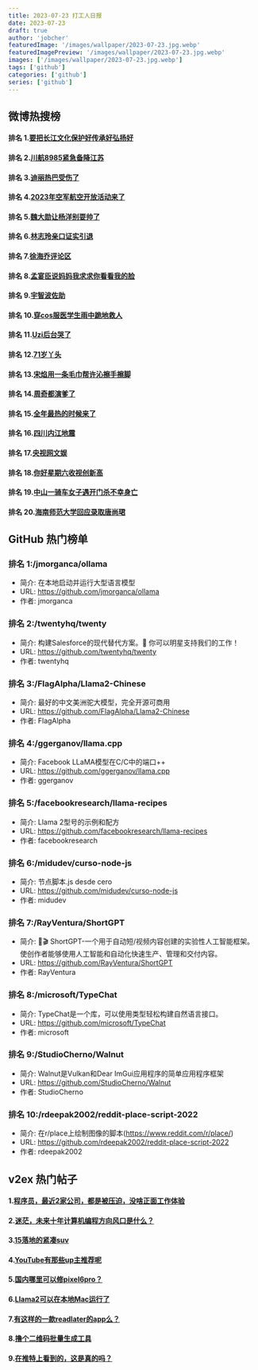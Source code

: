 ```yaml
---
title: 2023-07-23 打工人日报
date: 2023-07-23
draft: true
author: 'jobcher'
featuredImage: '/images/wallpaper/2023-07-23.jpg.webp'
featuredImagePreview: '/images/wallpaper/2023-07-23.jpg.webp'
images: ['/images/wallpaper/2023-07-23.jpg.webp']
tags: ['github']
categories: ['github']
series: ['github']
---
```


## 微博热搜榜

#### 排名 1.[要把长江文化保护好传承好弘扬好](https://s.weibo.com/weibo?q=要把长江文化保护好传承好弘扬好)
#### 排名 2.[川航8985紧急备降江苏](https://s.weibo.com/weibo?q=川航8985紧急备降江苏)
#### 排名 3.[迪丽热巴受伤了](https://s.weibo.com/weibo?q=迪丽热巴受伤了)
#### 排名 4.[2023年空军航空开放活动来了](https://s.weibo.com/weibo?q=2023年空军航空开放活动来了)
#### 排名 5.[魏大勋让杨洋别耍帅了](https://s.weibo.com/weibo?q=魏大勋让杨洋别耍帅了)
#### 排名 6.[林志玲亲口证实引退](https://s.weibo.com/weibo?q=林志玲亲口证实引退)
#### 排名 7.[徐海乔评论区](https://s.weibo.com/weibo?q=徐海乔评论区)
#### 排名 8.[孟宴臣说妈妈我求求你看看我的脸](https://s.weibo.com/weibo?q=孟宴臣说妈妈我求求你看看我的脸)
#### 排名 9.[宇智波佐助](https://s.weibo.com/weibo?q=宇智波佐助)
#### 排名 10.[穿cos服医学生雨中跪地救人](https://s.weibo.com/weibo?q=穿cos服医学生雨中跪地救人)
#### 排名 11.[Uzi后台哭了](https://s.weibo.com/weibo?q=Uzi后台哭了)
#### 排名 12.[71岁丫头](https://s.weibo.com/weibo?q=71岁丫头)
#### 排名 13.[宋焰用一条毛巾帮许沁擦手擦脚](https://s.weibo.com/weibo?q=宋焰用一条毛巾帮许沁擦手擦脚)
#### 排名 14.[周奇都演爹了](https://s.weibo.com/weibo?q=周奇都演爹了)
#### 排名 15.[全年最热的时候来了](https://s.weibo.com/weibo?q=全年最热的时候来了)
#### 排名 16.[四川内江地震](https://s.weibo.com/weibo?q=四川内江地震)
#### 排名 17.[央视网文娱](https://s.weibo.com/weibo?q=央视网文娱)
#### 排名 18.[你好星期六收视创新高](https://s.weibo.com/weibo?q=你好星期六收视创新高)
#### 排名 19.[中山一骑车女子遇开门杀不幸身亡](https://s.weibo.com/weibo?q=中山一骑车女子遇开门杀不幸身亡)
#### 排名 20.[海南师范大学回应录取唐尚珺](https://s.weibo.com/weibo?q=海南师范大学回应录取唐尚珺)
## GitHub 热门榜单

### 排名 1:/jmorganca/ollama
- 简介: 在本地启动并运行大型语言模型
- URL: https://github.com/jmorganca/ollama
- 作者: jmorganca 

### 排名 2:/twentyhq/twenty
- 简介: 构建Salesforce的现代替代方案。🌟 你可以明星支持我们的工作！
- URL: https://github.com/twentyhq/twenty
- 作者: twentyhq 

### 排名 3:/FlagAlpha/Llama2-Chinese
- 简介: 最好的中文美洲驼大模型，完全开源可商用
- URL: https://github.com/FlagAlpha/Llama2-Chinese
- 作者: FlagAlpha 

### 排名 4:/ggerganov/llama.cpp
- 简介: Facebook LLaMA模型在C/C中的端口++
- URL: https://github.com/ggerganov/llama.cpp
- 作者: ggerganov 

### 排名 5:/facebookresearch/llama-recipes
- 简介: Llama 2型号的示例和配方
- URL: https://github.com/facebookresearch/llama-recipes
- 作者: facebookresearch 

### 排名 6:/midudev/curso-node-js
- 简介: 节点脚本.js desde cero
- URL: https://github.com/midudev/curso-node-js
- 作者: midudev 

### 排名 7:/RayVentura/ShortGPT
- 简介: 🚀🎬 ShortGPT-一个用于自动短/视频内容创建的实验性人工智能框架。使创作者能够使用人工智能和自动化快速生产、管理和交付内容。
- URL: https://github.com/RayVentura/ShortGPT
- 作者: RayVentura 

### 排名 8:/microsoft/TypeChat
- 简介: TypeChat是一个库，可以使用类型轻松构建自然语言接口。
- URL: https://github.com/microsoft/TypeChat
- 作者: microsoft 

### 排名 9:/StudioCherno/Walnut
- 简介: Walnut是Vulkan和Dear ImGui应用程序的简单应用程序框架
- URL: https://github.com/StudioCherno/Walnut
- 作者: StudioCherno 

### 排名 10:/rdeepak2002/reddit-place-script-2022
- 简介: 在r/place上绘制图像的脚本(https://www.reddit.com/r/place/)
- URL: https://github.com/rdeepak2002/reddit-place-script-2022
- 作者: rdeepak2002 

## v2ex 热门帖子

#### 1.[程序员，最近2家公司，都是被压迫，没啥正面工作体验](https://www.v2ex.com/t/958924#reply8)
#### 2.[迷茫，未来十年计算机编程方向风口是什么？](https://www.v2ex.com/t/958923#reply6)
#### 3.[15落地的紧凑suv](https://www.v2ex.com/t/958922#reply4)
#### 4.[YouTube有那些up主推荐呢](https://www.v2ex.com/t/958926#reply2)
#### 5.[国内哪里可以修pixel6pro？](https://www.v2ex.com/t/958928#reply2)
#### 6.[Llama2可以在本地Mac运行了](https://www.v2ex.com/t/958929#reply2)
#### 7.[有这样的一款readlater的app么？](https://www.v2ex.com/t/958921#reply0)
#### 8.[撸个二维码批量生成工具](https://www.v2ex.com/t/958925#reply0)
#### 9.[在推特上看到的，这是真的吗？](https://www.v2ex.com/t/958930#reply0)
